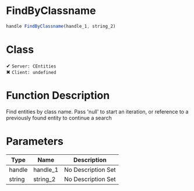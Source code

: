 # FindByClassname
```js	
handle FindByClassname(handle_1, string_2)
```
# Class
✔ `Server: CEntities`  
✖ `Client: undefined`  

# Function Description
Find entities by class name. Pass 'null' to start an iteration, or reference to a previously found entity to continue a search
# Parameters
Type|Name|Description
--|--|--
handle|handle_1|No Description Set
string|string_2|No Description Set
